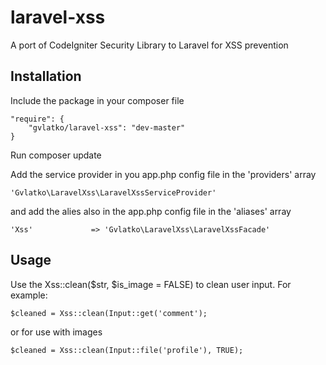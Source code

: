 laravel-xss
===========

A port of CodeIgniter Security Library to Laravel for XSS prevention

Installation
------------

Include the package in your composer file

    "require": {
        "gvlatko/laravel-xss": "dev-master"
    }
    

Run composer update

Add the service provider in you app.php config file in the 'providers' array

    'Gvlatko\LaravelXss\LaravelXssServiceProvider'

and add the alies also in the app.php config file in the 'aliases' array

    'Xss'			  => 'Gvlatko\LaravelXss\LaravelXssFacade'


Usage
-----

Use the Xss::clean($str, $is_image = FALSE) to clean user input. For example:

    $cleaned = Xss::clean(Input::get('comment');

or for use with images

    $cleaned = Xss::clean(Input::file('profile'), TRUE);
